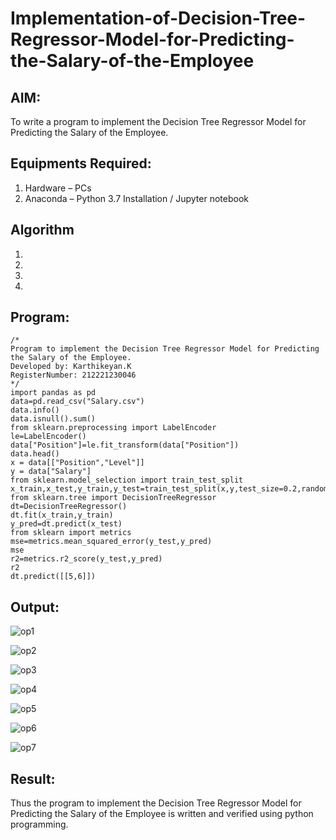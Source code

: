 # Implementation-of-Decision-Tree-Regressor-Model-for-Predicting-the-Salary-of-the-Employee

## AIM:
To write a program to implement the Decision Tree Regressor Model for Predicting the Salary of the Employee.

## Equipments Required:
1. Hardware – PCs
2. Anaconda – Python 3.7 Installation / Jupyter notebook

## Algorithm
1. 
2. 
3. 
4. 

## Program:
```
/*
Program to implement the Decision Tree Regressor Model for Predicting the Salary of the Employee.
Developed by: Karthikeyan.K
RegisterNumber: 212221230046
*/
import pandas as pd
data=pd.read_csv("Salary.csv")
data.info()
data.isnull().sum()
from sklearn.preprocessing import LabelEncoder
le=LabelEncoder()
data["Position"]=le.fit_transform(data["Position"])
data.head()
x = data[["Position","Level"]]
y = data["Salary"]
from sklearn.model_selection import train_test_split
x_train,x_test,y_train,y_test=train_test_split(x,y,test_size=0.2,random_state=2)
from sklearn.tree import DecisionTreeRegressor
dt=DecisionTreeRegressor()
dt.fit(x_train,y_train)
y_pred=dt.predict(x_test)
from sklearn import metrics
mse=metrics.mean_squared_error(y_test,y_pred)
mse
r2=metrics.r2_score(y_test,y_pred)
r2
dt.predict([[5,6]])
```

## Output:
![op1](https://user-images.githubusercontent.com/93427303/198190086-06a9a267-5001-4c50-bff3-795d32668d97.png)

![op2](https://user-images.githubusercontent.com/93427303/198190087-5ec4c936-1135-4a27-a086-ed04902ca198.png)

![op3](https://user-images.githubusercontent.com/93427303/198190095-025daa40-cddd-4dfe-9d4e-9a11630fc556.png)

![op4](https://user-images.githubusercontent.com/93427303/198190112-806ef154-8292-4890-b539-ae19fb568b64.png)

![op5](https://user-images.githubusercontent.com/93427303/198190134-736d2b46-641f-4be4-acbd-2bddc1e101da.png)

![op6](https://user-images.githubusercontent.com/93427303/198190156-f517a4b4-abfc-4ea9-884e-13d5d1644b55.png)

![op7](https://user-images.githubusercontent.com/93427303/198190175-b256d9fc-a2c5-49be-ab2d-9033512bb693.png)
## Result:
Thus the program to implement the Decision Tree Regressor Model for Predicting the Salary of the Employee is written and verified using python programming.
